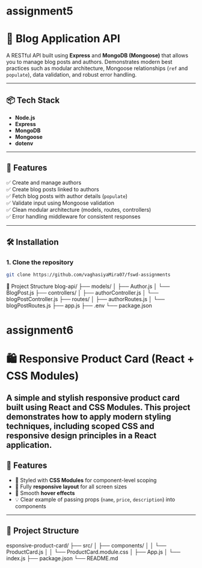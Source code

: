# assignment5
# 📝 Blog Application API

A RESTful API built using **Express** and **MongoDB (Mongoose)** that allows you to manage blog posts and authors. Demonstrates modern best practices such as modular architecture, Mongoose relationships (`ref` and `populate`), data validation, and robust error handling.

---

## 📦 Tech Stack

- **Node.js**
- **Express**
- **MongoDB**
- **Mongoose**
- **dotenv**

---

## 🚀 Features

✅ Create and manage authors  
✅ Create blog posts linked to authors  
✅ Fetch blog posts with author details (`populate`)  
✅ Validate input using Mongoose validation  
✅ Clean modular architecture (models, routes, controllers)  
✅ Error handling middleware for consistent responses

---

## 🛠️ Installation

### 1. Clone the repository
```bash
git clone https://github.com/vaghasiyaMira07/fswd-assignments
```

📂 Project Structure
blog-api/
├── models/
│   ├── Author.js
│   └── BlogPost.js
├── controllers/
│   ├── authorController.js
│   └── blogPostController.js
├── routes/
│   ├── authorRoutes.js
│   └── blogPostRoutes.js
├── app.js
├── .env
└── package.json


# assignment6
# 🛍️ Responsive Product Card (React + CSS Modules)

A simple and stylish **responsive product card** built using **React** and **CSS Modules**. This project demonstrates how to apply modern styling techniques, including scoped CSS and responsive design principles in a React application.
---

## 🚀 Features

- 🎨 Styled with **CSS Modules** for component-level scoping
- 📱 Fully **responsive layout** for all screen sizes
- 🔄 Smooth **hover effects**
- 💡 Clear example of passing props (`name`, `price`, `description`) into components

---

## 📂 Project Structure

esponsive-product-card/ ├── src/ │ ├── components/ │ │ └── ProductCard.js │ │ └── ProductCard.module.css │ ├── App.js │ └── index.js ├── package.json └── README.md
